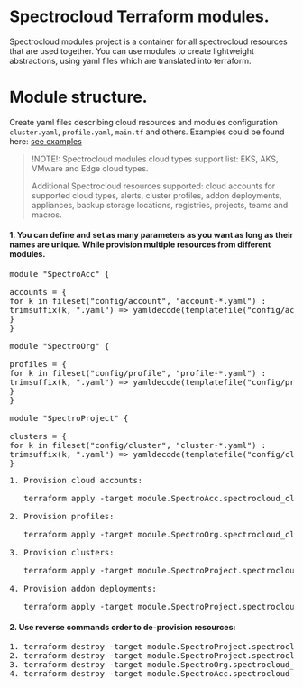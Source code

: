 # Spectrocloud Terraform modules. ####

Spectrocloud modules project is a container for all spectrocloud resources that are used together. 
You can use modules to create lightweight abstractions, using yaml files which are translated into terraform.

# Module structure. ####
Create yaml files describing cloud resources and modules configuration ```cluster.yaml```, ```profile.yaml```,
```main.tf``` and others. Examples could be found here: 
[see examples](https://github.com/spectrocloud/terraform-spectrocloud-modules/tree/main/examples)
>   !NOTE!: Spectrocloud modules cloud types support list: EKS, AKS, VMware and Edge cloud types.
>
> Additional Spectrocloud resources supported:
> cloud accounts for supported cloud types, alerts, cluster profiles, addon deployments, appliances, backup storage locations, registries, projects, teams and macros.
> 
> 

#### 1. You can define and set as many parameters as you want as long as their names are unique. While provision multiple resources from different modules.
<pre>
module "SpectroAcc" {

accounts = {
for k in fileset("config/account", "account-*.yaml") :
trimsuffix(k, ".yaml") => yamldecode(templatefile("config/account/${k}", local.accounts_params))
}
}

module "SpectroOrg" {

profiles = {
for k in fileset("config/profile", "profile-*.yaml") :
trimsuffix(k, ".yaml") => yamldecode(templatefile("config/profile/${k}", local.profile_params))
}
}

module "SpectroProject" {

clusters = {
for k in fileset("config/cluster", "cluster-*.yaml") :
trimsuffix(k, ".yaml") => yamldecode(templatefile("config/cluster/${k}", local.project_params))
}
</pre>

<pre>
1. Provision cloud accounts:<br>
   terraform apply -target module.SpectroAcc.spectrocloud_cloudaccount_aws.account

2. Provision profiles:<br>
   terraform apply -target module.SpectroOrg.spectrocloud_cluster_profile.profile_resource

3. Provision clusters:<br>
   terraform apply -target module.SpectroProject.spectrocloud_cluster_eks.this

4. Provision addon deployments:<br>
   terraform apply -target module.SpectroProject.spectrocloud_addon_deployment.this
</pre>

#### 2. Use reverse commands order to de-provision resources:
<pre>
1. terraform destroy -target module.SpectroProject.spectrocloud_addon_deployment.this
2. terraform destroy -target module.SpectroProject.spectrocloud_cluster_eks.this
3. terraform destroy -target module.SpectroOrg.spectrocloud_cluster_profile.profile_resource
4. terraform destroy -target module.SpectroAcc.spectrocloud_cloudaccount_aws.account
</pre>





